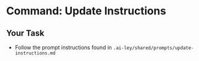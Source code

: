 # Command: Update Instructions

## Your Task

- Follow the prompt instructions found in `.ai-ley/shared/prompts/update-instructions.md`
